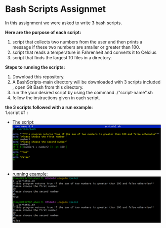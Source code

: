 # **Bash Scripts Assignmet**
In this assignment we were asked to write 3 bash scripts.  

**Here are the purpose of each script:**
1. script that collects two numbers from the user and then
prints a message if these two numbers are smaller or greater than 100.  
1. script that reads a temperature in Fahrenheit and converts
it to Celcius.  
1. script that finds the largest 10 files in a directory.

**Steps to running the scripts:**
1. Download this repository.
2. A BashScripts-main directory will be downloaded with 3 scripts included , open Git Bash from this directory.
3. run the your desired script by using the command ./"script-name".sh
1. follow the instructions given in each script.

**the 3 scripts followed with a run example:**  
1.script #1 :
- The script:
[![](https://github.com/Dima-Nakhleh/BashScripts/blob/main/examples/script1.PNG)](https://github.com/Dima-Nakhleh/BashScripts/blob/main/examples/script1.PNG)
- running example:
[![](https://github.com/Dima-Nakhleh/BashScripts/blob/main/examples/script1-example.PNG)](hthttps://github.com/Dima-Nakhleh/BashScripts/blob/main/examples/script1-example.PNGtp://)
